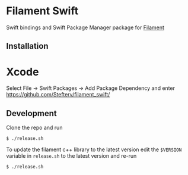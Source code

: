 # Filament Swift

Swift bindings and Swift Package Manager package for [Filament](https://github.com/google/filament)

## Installation

# Xcode

Select File -> Swift Packages -> Add Package Dependency and enter https://github.com/Stefterv/filament_swift/

## Development

Clone the repo and run
```
$ ./release.sh

```
To update the filament c++ library to the latest version edit the `$VERSION` variable in `release.sh` to the latest version and re-run 
```
$ ./release.sh

```
